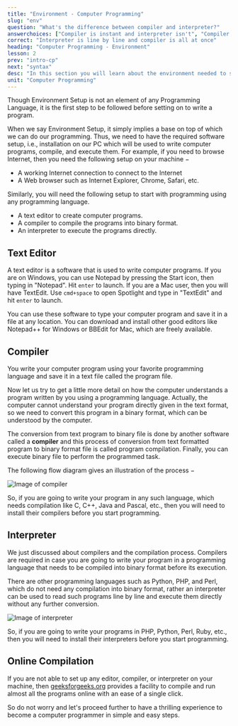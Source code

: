 ```yaml
---
title: "Environment - Computer Programming"
slug: "env"
question: "What's the difference between compiler and interpreter?"
answerchoices: ["Compiler is instant and interpreter isn't", "Compiler is slower", "Interpreter is line by line and compiler is all at once", "Compiler is line by line and interpreter is all at once"]
correct: "Interpreter is line by line and compiler is all at once"
heading: "Computer Programming - Environment"
lesson: 2
prev: "intro-cp"
next: "syntax"
desc: "In this section you will learn about the environment needed to start coding"
unit: "Computer Programming"
---
```


Though Environment Setup is not an element of any Programming Language, it is the first step to be followed before setting on to write a program.

When we say Environment Setup, it simply implies a base on top of which we can do our programming. Thus, we need to have the required software setup, i.e., installation on our PC which will be used to write computer programs, compile, and execute them. For example, if you need to browse Internet, then you need the following setup on your machine −

* A working Internet connection to connect to the Internet
* A Web browser such as Internet Explorer, Chrome, Safari, etc.

Similarly, you will need the following setup to start with programming using any programming language.

* A text editor to create computer programs.
* A compiler to compile the programs into binary format.
* An interpreter to execute the programs directly.

## Text Editor

A text editor is a software that is used to write computer programs. If you are on Windows, you can use Notepad by pressing the Start icon, then typing in "Notepad". Hit `enter` to launch. If you are a Mac user, then you will have TextEdit. Use `cmd+space` to open Spotlight and type in "TextEdit" and hit `enter` to launch.

You can use these software to type your computer program and save it in a file at any location. You can download and install other good editors like Notepad++ for Windows or BBEdit for Mac, which are freely available.

## Compiler
You write your computer program using your favorite programming language and save it in a text file called the program file.

Now let us try to get a little more detail on how the computer understands a program written by you using a programming language. Actually, the computer cannot understand your program directly given in the text format, so we need to convert this program in a binary format, which can be understood by the computer.

The conversion from text program to binary file is done by another software called a **compiler** and this process of conversion from text formatted program to binary format file is called program compilation. Finally, you can execute binary file to perform the programmed task.

The following flow diagram gives an illustration of the process −

![Image of compiler](https://www.tutorialspoint.com/computer_programming/images/compiler.jpg)

So, if you are going to write your program in any such language, which needs compilation like C, C++, Java and Pascal, etc., then you will need to install their compilers before you start programming.

## Interpreter
We just discussed about compilers and the compilation process. Compilers are required in case you are going to write your program in a programming language that needs to be compiled into binary format before its execution.

There are other programming languages such as Python, PHP, and Perl, which do not need any compilation into binary format, rather an interpreter can be used to read such programs line by line and execute them directly without any further conversion.

![Image of interpreter](https://www.tutorialspoint.com/computer_programming/images/interpreter.jpg)

So, if you are going to write your programs in PHP, Python, Perl, Ruby, etc., then you will need to install their interpreters before you start programming.

## Online Compilation

If you are not able to set up any editor, compiler, or interpreter on your machine, then [geeksforgeeks.org](https://ide.geeksforgeeks.org/) provides a facility to compile and run almost all the programs online with an ease of a single click.

So do not worry and let's proceed further to have a thrilling experience to become a computer programmer in simple and easy steps.